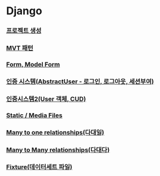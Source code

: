 # Django

### [프로젝트 생성](%ED%94%84%EB%A1%9C%EC%A0%9D%ED%8A%B8%EC%83%9D%EC%84%B1.md)

### [MVT 패턴](design_pattern.md)

### [Form, Model Form](Form%2C%20Model%20Form%20f0184445f7ed49b2a99b320d3003ffeb.md)

### [인증 시스템(AbstractUser - 로그인, 로그아웃, 세션부여)](authentication.md)

### [인증시스템2(User 객체, CUD)](authentication2.md)

### [Static / Media Files](Static_Media_Files.md)

### [Many to one relationships(다대일)](Many_to_one_relationships.md)

### [Many to Many relationships(다대다)](manytomany.md)

### [Fixture(데이터세트 파일)](fixture.md)
